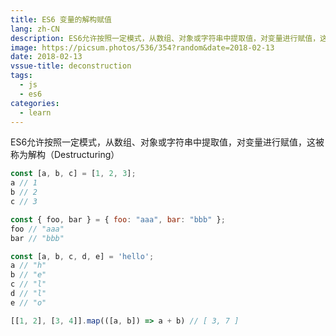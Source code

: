 ```yaml
---
title: ES6 变量的解构赋值
lang: zh-CN
description: ES6允许按照一定模式，从数组、对象或字符串中提取值，对变量进行赋值，这被称为解构（Destructuring）
image: https://picsum.photos/536/354?random&date=2018-02-13
date: 2018-02-13
vssue-title: deconstruction
tags:
  - js
  - es6
categories:
  - learn
--- 
```


ES6允许按照一定模式，从数组、对象或字符串中提取值，对变量进行赋值，这被称为解构（Destructuring）

<!-- more -->

``` js
const [a, b, c] = [1, 2, 3];
a // 1
b // 2
c // 3

const { foo, bar } = { foo: "aaa", bar: "bbb" };
foo // "aaa"
bar // "bbb"

const [a, b, c, d, e] = 'hello';
a // "h"
b // "e"
c // "l"
d // "l"
e // "o"

[[1, 2], [3, 4]].map(([a, b]) => a + b) // [ 3, 7 ]
```